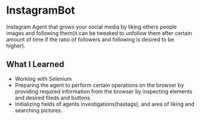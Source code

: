 # InstagramBot
Instagram Agent that grows your social media by liking others people images and following them(it can be tweaked to unfollow them after certain amount of time if the ratio of followers and following is desired to be higher).

## What I Learned
- Working with Selenium
- Preparing the agent to perform certain operations on the browser by providing required information from the browser by inspecting elements and desired fileds and buttons.
- Initializing fields of agents investigations(hastags), and area of liking and searching pictures.
